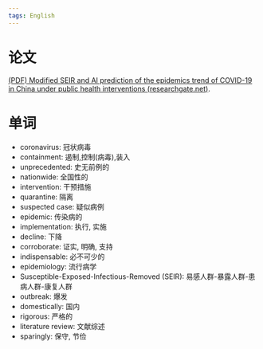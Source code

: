 ```yaml
---
tags: English
---
```


# 论文

[(PDF) Modified SEIR and AI prediction of the epidemics trend of COVID-19 in China under public health interventions (researchgate.net)](https://www.researchgate.net/publication/340099989_Modified_SEIR_and_AI_prediction_of_the_epidemics_trend_of_COVID-19_in_China_under_public_health_interventions).

# 单词

-   coronavirus: 冠状病毒
-   containment: 遏制,控制(病毒),装入
-   unprecedented: 史无前例的
-   nationwide: 全国性的
-   intervention: 干预措施
-   quarantine:  隔离
-   suspected case: 疑似病例
-   epidemic: 传染病的
-   implementation: 执行, 实施
-   decline: 下降
-   corroborate: 证实, 明确, 支持
-   indispensable: 必不可少的
-   epidemiology: 流行病学
-   Susceptible-Exposed-Infectious-Removed (SEIR): 易感人群-暴露人群-患病人群-康复人群
-   outbreak: 爆发
-   domestically: 国内
-   rigorous: 严格的
-   literature review: 文献综述
-   sparingly: 保守, 节俭
